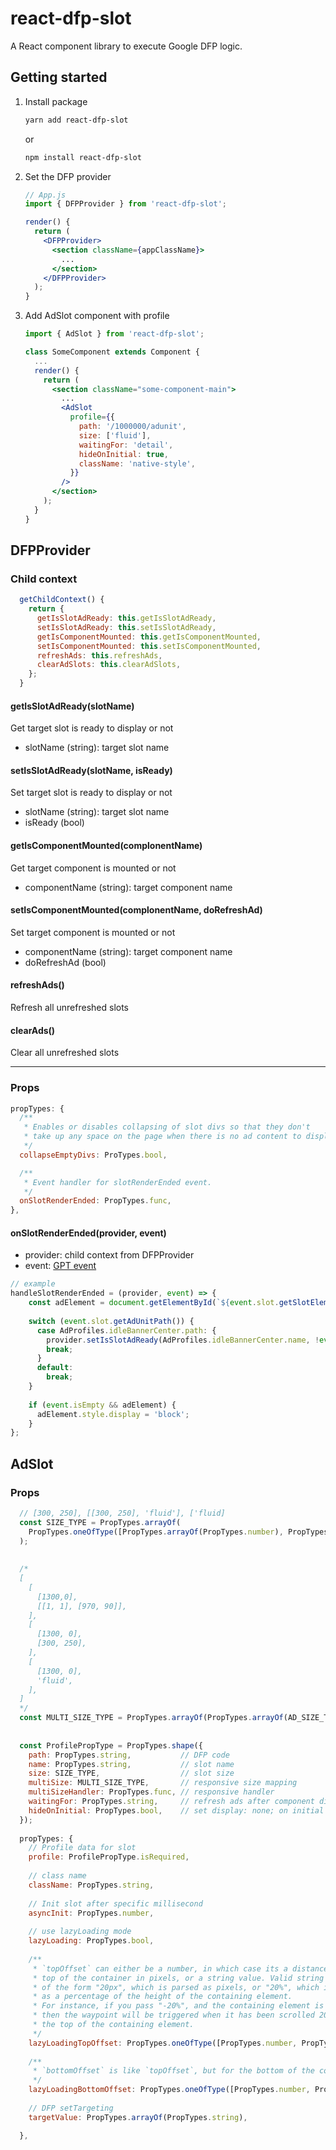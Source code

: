 # react-dfp-slot


A React component library to execute Google DFP logic.


## Getting started

1. Install package

	```bash
	yarn add react-dfp-slot
	```
	
	or 
	
	```bash
	npm install react-dfp-slot
	```

2. Set the DFP provider

	```jsx
	// App.js
	import { DFPProvider } from 'react-dfp-slot';
	
	render() {
	  return (
	    <DFPProvider>
	      <section className={appClassName}>
	        ...
	      </section>
	    </DFPProvider>
	  );
	}
	
	```

3. Add AdSlot component with profile

	```jsx
	import { AdSlot } from 'react-dfp-slot';
	
	class SomeComponent extends Component {
	  ...
	  render() {
	    return (
	      <section className="some-component-main">
	        ...
	        <AdSlot
	          profile={{
	            path: '/1000000/adunit',
	            size: ['fluid'],
	            waitingFor: 'detail',
	            hideOnInitial: true,
	            className: 'native-style',
	          }}
	        />
	      </section>
	    );
	  }
	}
	```


## DFPProvider

### Child context

```jsx
  getChildContext() {
    return {
      getIsSlotAdReady: this.getIsSlotAdReady,
      setIsSlotAdReady: this.setIsSlotAdReady,
      getIsComponentMounted: this.getIsComponentMounted,
      setIsComponentMounted: this.setIsComponentMounted,
      refreshAds: this.refreshAds,
      clearAdSlots: this.clearAdSlots,
    };
  }
``` 

#### getIsSlotAdReady(slotName)
Get target slot is ready to display or not

- slotName (string): target slot name

#### setIsSlotAdReady(slotName, isReady)
Set target slot is ready to display or not

- slotName (string): target slot name
- isReady (bool)

#### getIsComponentMounted(complonentName)
Get target component is mounted or not

- componentName (string): target component name

#### setIsComponentMounted(complonentName, doRefreshAd)
Set target component is mounted or not

- componentName (string): target component name
- doRefreshAd (bool)

#### refreshAds()
Refresh all unrefreshed slots

#### clearAds()
Clear all unrefreshed slots

---

### Props
```jsx
propTypes: {   
  /**
   * Enables or disables collapsing of slot divs so that they don't
   * take up any space on the page when there is no ad content to display.
   */
  collapseEmptyDivs: ProTypes.bool,

  /**
   * Event handler for slotRenderEnded event.
   */
  onSlotRenderEnded: PropTypes.func,
},
```

#### onSlotRenderEnded(provider, event)

- provider: child context from DFPProvider
- event: [GPT event](https://developers.google.com/doubleclick-gpt/reference#googletageventsslotrenderendedevent)
	
	
```js
// example
handleSlotRenderEnded = (provider, event) => {
    const adElement = document.getElementById(`${event.slot.getSlotElementId()}-container`);
	
    switch (event.slot.getAdUnitPath()) {
      case AdProfiles.idleBannerCenter.path: {
        provider.setIsSlotAdReady(AdProfiles.idleBannerCenter.name, !event.isEmpty);
        break;
      }
      default:
        break;
    }
	
    if (event.isEmpty && adElement) {
      adElement.style.display = 'block';
    }
};
```


## AdSlot

### Props
```js
  // [300, 250], [[300, 250], 'fluid'], ['fluid]
  const SIZE_TYPE = PropTypes.arrayOf(
    PropTypes.oneOfType([PropTypes.arrayOf(PropTypes.number), PropTypes.string, PropTypes.number]),
  );
  
  
  /*
  [
    [
      [1300,0],
      [[1, 1], [970, 90]],
    ],
    [
      [1300, 0],
      [300, 250],
    ],
    [
      [1300, 0],
      'fluid',
    ],
  ]
  */
  const MULTI_SIZE_TYPE = PropTypes.arrayOf(PropTypes.arrayOf(AD_SIZE_TYPE));
  
  
  const ProfilePropType = PropTypes.shape({
    path: PropTypes.string,           // DFP code
    name: PropTypes.string,           // slot name
    size: SIZE_TYPE,                  // slot size
    multiSize: MULTI_SIZE_TYPE,       // responsive size mapping
    multiSizeHandler: PropTypes.func, // responsive handler
    waitingFor: PropTypes.string,     // refresh ads after component didmount
    hideOnInitial: PropTypes.bool,    // set display: none; on initial
  });
  
  propTypes: {   
    // Profile data for slot
    profile: ProfilePropType.isRequired,
    
    // class name
    className: PropTypes.string,
    
    // Init slot after specific millisecond
    asyncInit: PropTypes.number,
    
    // use lazyLoading mode
    lazyLoading: PropTypes.bool,
    
    /**
     * `topOffset` can either be a number, in which case its a distance from the
     * top of the container in pixels, or a string value. Valid string values are
     * of the form "20px", which is parsed as pixels, or "20%", which is parsed
     * as a percentage of the height of the containing element.
     * For instance, if you pass "-20%", and the containing element is 100px tall,
     * then the waypoint will be triggered when it has been scrolled 20px beyond
     * the top of the containing element.
     */
    lazyLoadingTopOffset: PropTypes.oneOfType([PropTypes.number, PropTypes.string]),
    
    /**
     * `bottomOffset` is like `topOffset`, but for the bottom of the container.
     */
    lazyLoadingBottomOffset: PropTypes.oneOfType([PropTypes.number, PropTypes.string]),
    
    // DFP setTargeting
    targetValue: PropTypes.arrayOf(PropTypes.string),

  },
```
